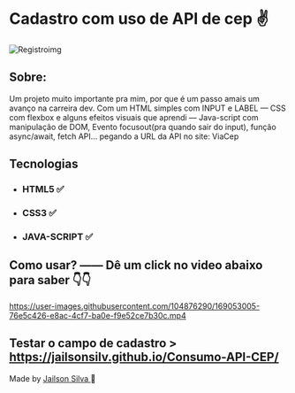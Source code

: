 # Cadastro com uso de API de cep ✌

![Registroimg](https://user-images.githubusercontent.com/104876290/169047077-59f10f35-d1fa-42aa-be35-9de108cf0d0b.png)

## Sobre:
<P> 
  Um projeto muito importante pra mim, por que é um passo amais um avanço na carreira dev.
 Com um HTML simples com INPUT e LABEL — CSS com flexbox e alguns efeitos visuais que aprendi — Java-script com manipulação de DOM, Evento focusout(pra quando sair do input), função async/await, fetch API… pegando a URL da API no site: ViaCep
</P>

## Tecnologias
* ### HTML5 ✅
* ### CSS3 ✅
* ### JAVA-SCRIPT ✅


## Como usar? —— Dê um click no video abaixo para saber 👇👇
https://user-images.githubusercontent.com/104876290/169053005-76e5c426-e8ac-4cf7-ba0e-f9e52ce7b30c.mp4

## Testar o campo de cadastro > https://jailsonsilv.github.io/Consumo-API-CEP/

Made by <a href="https://www.linkedin.com/in/jailsondev-front-end/"> Jailson Silva </a> 🎯
